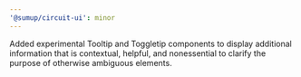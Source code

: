 ```yaml
---
'@sumup/circuit-ui': minor
---
```


Added experimental Tooltip and Toggletip components to display additional information that is contextual, helpful, and nonessential to clarify the purpose of otherwise ambiguous elements.
